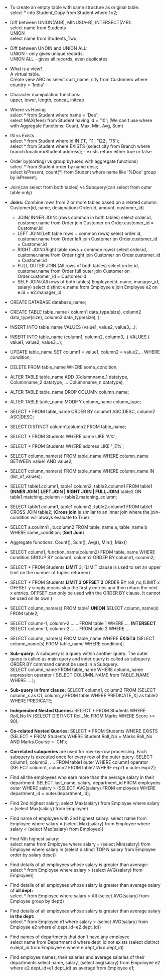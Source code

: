 - To create an empty table with same structure as original table:       
		select * into Student_Copy from Student where 1=2;      
- Diff between UNION(AUB), MINUS(A-B), INTERSECT(A^B):              
		select name from Students       
		UNION       
		select name from Students_Two;	        
- Diff between UNOIN and UNION ALL:		            
	UNION - only gives unique records.      
	UNION ALL - gives all records, even duplicates      
- What is a view?               
	A virtual table.        
	Create view ABC as select cust_name, city from Customers where country = 'India'        
- Character manipulation functions:             
	upper, lower, length, concat, initcap       
- Where vs Having               
	select * from Student where name = 'Dee';       
	select MAX(fees) from Student having id = '10'; (We can't use where with Aggregate Functions: Count, Max, Min, Avg, Sum)        
- IN vs Exists              
	select * from Student where id IN ('1', '11', '122', '75');     
	select * from Student where EXISTS (select city from Branch where branch.location=Student.address); - exists return either true or false        
- Order by(sorting) vs group by(used with aggregate functions)              
	select * from Student order by name desc;       
	select isPresent, count(*) from Student where name like '%Doe' group by isPresent;      
- Join(can select from both tables) vs Subquery(can select from outer table only)               
- **Joins:** Combine rows from 2 or more tables based on a related column.  
    Customer(id, name, designation)
    Order(id, amount, customer_id)
    - JOIN/ INNER JOIN: (rows common in both tables)
        select order.id, customer.name from Order join Customer on Order.customer_id = Customer.id 
    - LEFT JOIN:(Left table rows + common rows)
        select order.id, customer.name from Order left join Customer on Order.customer_id = Customer.id 
    - RIGHT JOIN:(Right table rows + common rows)
        select order.id, customer.name from Order right join Customer on Order.customer_id = Customer.id 
    - FULL OUTER JOIN:(All rows of both tables)
        select order.id, customer.name from Order full outer join Customer on Order.customer_id = Customer.id 
    - SELF JOIN:(All rows of both tables)
        Employee(id, name, manager_id, salary)
        select distinct e.name from Employee e join Employee e2 on e.id = e2.manager_id


- CREATE DATABASE database_name;
- CREATE TABLE table_name ( column1 data_type(size), column2 data_type(size), column3 data_type(size), );        
- INSERT INTO table_name VALUES (value1, value2, value3,...);
- INSERT INTO table_name (column1, column2, column3,..) VALUES ( value1, value2, value3,..);
- UPDATE table_name SET column1 = value1, column2 = value2,... WHERE condition;                    
- DELETE FROM table_name WHERE some_condition;

- ALTER TABLE table_name ADD (Columnname_1  datatype, Columnname_2  datatype, … Columnname_n  datatype);
- ALTER TABLE table_name DROP COLUMN column_name;
- ALTER TABLE table_name MODIFY column_name column_type;        

- SELECT * FROM table_name ORDER BY column1 ASC|DESC, column2 ASC|DESC;
- SELECT DISTINCT column1,column2 FROM table_name;
- SELECT * FROM Students WHERE name LIKE 'A%';
- SELECT * FROM Students WHERE address LIKE '_E%';
- SELECT column_name(s) FROM table_name WHERE column_name BETWEEN value1 AND value2; 
- SELECT column_name(s) FROM table_name WHERE column_name IN (list_of_values);  
- SELECT table1.column1, table1.column2, table2.column1 FROM table1 **(INNER JOIN | LEFT JOIN | RIGHT JOIN | FULL JOIN)** table2 ON table1.matching_column = table2.matching_column; 
- SELECT table1.column1, table1.column2, table2.column1 FROM table1 CROSS JOIN table2; (**Cross join** is similar to an inner join where the join-condition will always evaluate to True)   
- SELECT a.coulmn1 , b.column2 FROM table_name a, table_name b WHERE some_condition; (**Self Join**)

- Aggregate functions: Count(), Sum(), Avg(), Min(), Max()  
- SELECT column1, function_name(column2) FROM table_name WHERE condition GROUP BY column1, column2 ORDER BY column1, column2;   
- SELECT * FROM Students **LIMIT** 3; (LIMIT clause is used to set an upper limit on the number of tuples returned) 
- SELECT * FROM Students **LIMIT 3 OFFSET 2** ORDER BY roll_no;(LIMIT x OFFSET y simply means skip the first y entries and then return the next x entries. OFFSET can only be used with the ORDER BY clause. It cannot be used on its own.)
- SELECT column_name(s) FROM table1 **UNION** SELECT column_name(s) FROM table2;
- SELECT column-1, column-2 …… FROM table 1 WHERE….. **INTERSECT** SELECT column-1, column-2 …… FROM table 2 WHERE…..   
- SELECT column_name(s) FROM table_name WHERE **EXISTS** (SELECT column_name(s) FROM table_name WHERE condition);   
- **Sub-query:** A subquery is a query within another query. The outer query is called as main query and inner query is called as subquery. ORDER BY command cannot be used in a Subquery.   
  SELECT column_name FROM table_name WHERE column_name expression operator ( SELECT COLUMN_NAME  from TABLE_NAME   WHERE ... );    
- **Sub-query in from clause:** SELECT column1, column2 FROM (SELECT column_x  as C1, column_y FROM table WHERE PREDICATE_X) as table2 WHERE PREDICATE;     
- **Independent Nested Queries:** SELECT * FROM Students WHERE Roll_No IN (SELECT DISTINCT Roll_No FROM Marks WHERE Score >= 90);   
- **Co-related Nested Queries:** SELECT * FROM Students WHERE EXISTS (SELECT * FROM Students WHERE Student.Roll_No = Marks.Roll_No AND Marks.Course = 'CN');   
- **Correlated subqueries** are used for row-by-row processing. Each subquery is executed once for every row of the outer query.
  SELECT column1, column2, .... FROM table1 outer WHERE column1 operator (SELECT column1, column2 FROM table2 WHERE expr1 = outer.expr2); 
- Find all the employees who earn more than the average salary in their department.
  SELECT last_name, salary, department_id FROM employees outer 
  WHERE salary > (SELECT AVG(salary) FROM employees WHERE department_id = outer.department_id);
- Find 2nd highest salary:
  select Max(salary) from Employee where salary < (select Max(salary) from Employee)    
- Find name of employee with 2nd highest salary:
  select name from Employee 
  where salary = (select Max(salary) from Employee 
    where salary < (select Max(salary) from Employee))    
- Find Nth highest salary:  
    select name from Employee where salary = 
        (select Min(salary) from Employee where salary in 
            (select distinct TOP N salary from Employee order by salary desc))  
- Find details of all employees whose salary is greater than average:  
    select * from Employee where salary > 
            (select AVG(salary) from Employee))  
- Find details of all employees whose salary is greater than average salary of **all dept:**  
    select * from Employee where salary > All (select AVG(salary) from Employee group by dept)) 
- Find details of all employees whose salary is greater than average salary **in the dept:**  
    select * from Employee e1 where salary > (select AVG(salary) from Employee e2 where e1.dept_id=e2.dept_id))     
- Find names of departments that don't have any employee    
    select name from Department d where dept_id not exists (select distinct e.dept_id from Employee e where e.dept_id=d.dept_id)
- Find employee names, their salaries and average salaries of their departments
    select name, salary, (select avg(salary) from Empoloyee e2 where e2.dept_id=e1.dept_id) as average from Employee e1;
    
    
    
      
    
            
	